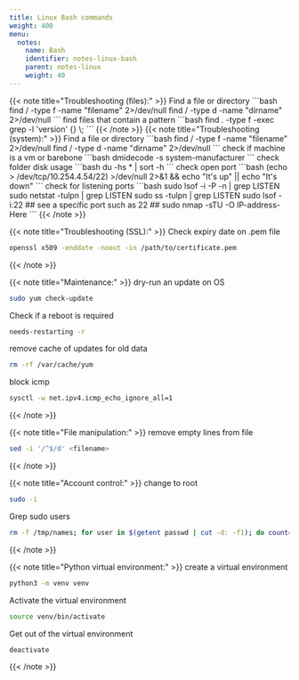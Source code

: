 ```yaml
---
title: Linux Bash commands
weight: 400
menu:
  notes:
    name: Bash
    identifier: notes-linux-bash
    parent: notes-linux
    weight: 40
---
```


<div style="display: block; width: 100%; max-width: none;">
<!-- Troubleshooting: -->
{{< note title="Troubleshooting (files):" >}}
Find a file or directory
```bash
find / -type f -name "filename" 2>/dev/null
find / -type d -name "dirname" 2>/dev/null
```
find files that contain a pattern
```bash
find . -type f -exec grep -l 'version' {} \;
```
{{< /note >}}
<!-- Troubleshooting: -->
{{< note title="Troubleshooting (system):" >}}
Find a file or directory
```bash
find / -type f -name "filename" 2>/dev/null
find / -type d -name "dirname" 2>/dev/null
```
check if machine is a vm or barebone
```bash
dmidecode -s system-manufacturer
```
check folder disk usage
```bash
du -hs * | sort -h
```
check open port
```bash
(echo > /dev/tcp/10.254.4.54/22) >/dev/null 2>&1 && echo "It's up" || echo "It's down"
```
check for listening ports
```bash
sudo lsof -i -P -n | grep LISTEN
sudo netstat -tulpn | grep LISTEN
sudo ss -tulpn | grep LISTEN
sudo lsof -i:22 ## see a specific port such as 22 ##
sudo nmap -sTU -O IP-address-Here
```
{{< /note >}}

<!-- Troubleshooting: -->
{{< note title="Troubleshooting (SSL):" >}}
Check expiry date on .pem file
```bash
openssl x509 -enddate -noout -in /path/to/certificate.pem
```
{{< /note >}}

<!-- Maintenance: -->
{{< note title="Maintenance:" >}}
dry-run an update on OS
```bash
sudo yum check-update
```
Check if a reboot is required
```bash
needs-restarting -r
```
remove cache of updates for old data
```bash
rm -rf /var/cache/yum
```
block icmp
```bash
sysctl -w net.ipv4.icmp_echo_ignore_all=1
```
{{< /note >}}
<!-- File manipulation: -->
{{< note title="File manipulation:" >}}
remove empty lines from file
```bash
sed -i '/^$/d' <filename>
```
{{< /note >}}
<!-- Account: -->
{{< note title="Account control:" >}}
change to root
```bash
sudo -i
```
Grep sudo users
```bash
rm -f /tmp/names; for user in $(getent passwd | cut -d: -f1); do count=$((count+1)); if sudo -l -U "$user" | grep -q "ALL"; then echo "$user" >> /tmp/names; echo "Checked $count of $(getent passwd | cut -d: -f1 | wc -l) users."; fi; done; clear; cat /tmp/names; rm -f /tmp/names
```
{{< /note >}}

<!-- Project: -->
{{< note title="Python virtual environment:" >}}
create a virtual environment
```bash
python3 -m venv venv
```
Activate the virtual environment
```bash
source venv/bin/activate
```
Get out of the virtual environment
```bash
deactivate
```
{{< /note >}}

</div>